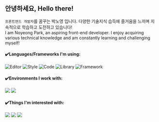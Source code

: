 
## 안녕하세요, Hello there!
`프론트엔드 개발자`를 꿈꾸는 박노영 입니다. 
다양한 기술지식 습득에 즐거움을 느끼며 지속적으로 학습하고 도전하고 있습니다!     
I am Noyeong Park, an aspiring front-end developer. I enjoy acquiring various technical knowledge and am constantly learning and challenging myself!     

#### ✔️Languages/Frameworks I'm using:
![Editor](https://img.shields.io/badge/Editor-Visual_Studio_Code-informational?style=flat&logo=visual-studio-code&logoColor=white&color=2E9AFE)
![Style](https://img.shields.io/badge/Styling-SASS-informational?style=flat&logo=sass&logoColor=white&color=FE2E9A)
![Code](https://img.shields.io/badge/Language-JavaScript-informational?style=flat&logo=javascript&logoColor=white&color=FE642E)
![Library](https://img.shields.io/badge/Library-JQuery-informational?style=flat&logo=jquery&logoColor=white&color=088A85)
![Framework](https://img.shields.io/badge/Framework-React-informational?style=flat&logo=react&logoColor=white&color=2E64FE)

#### ✔️Environments I work with:
![](https://img.shields.io/badge/github-informational?style=flat&logo=github&logoColor=white&color=0B173B)
![](https://img.shields.io/badge/slack-informational?style=flat&logo=slack&logoColor=white&color=8000FF)

####  ✔️Things I'm interested with:

![](https://img.shields.io/badge/💪️weight_training-informational?style=flat&logo=yoga&logoColor=white&color=0B173B)
![](https://img.shields.io/badge/🍟food-informational?style=flat&logo=yoga&logoColor=white&color=0B173B)
![](https://img.shields.io/badge/🍺gatherings-informational?style=flat&logo=yoga&logoColor=white&color=0B173B)
